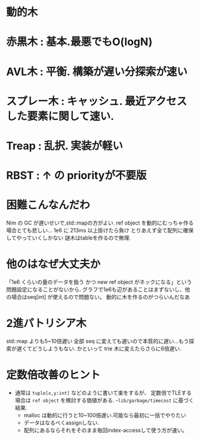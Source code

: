 # 動的木
#   赤黒木 : 基本.最悪でもO(logN)
#   AVL木 : 平衡. 構築が遅い分探索が速い
#   スプレー木 : キャッシュ. 最近アクセスした要素に関して速い.
#   Treap : 乱択. 実装が軽い
#   RBST : ↑ の priorityが不要版

# 困難こんなんだわ
Nim の GC が遅いせいで,std::mapの方がよい.
ref object を動的にむっちゃ作る場合とても悲しい...
1e6 に 213ms 以上掛けたら負け
とりあえず全て配列に確保してやっていくしかない
謎木はtableを作るので無理.
# 他のはなぜ大丈夫か
「1e6 くらいの量のデータを扱う かつ new ref object がネックになる」という問題設定になることがないから.
グラフで1e6も辺があることはまずないし、他の場合はseq[int] が使えるので問題ない。
動的に木を作るのがつらいんだなあ

# 2進パトリシア木
std::map よりも5~10倍遅い
全部 seq に変えても遅いので本質的に遅い...もう探索が遅くてどうしようもない.
かといって trie 木に変えたらさらに6倍遅い.



# 定数倍改善のヒント
- 通常は `tuple[x,y:int]` などのように書いて楽をするが、 定数倍でTLEする場合は `ref object` を検討する価値がある.
-`lib/garbage/timecost` に基づく結果.
  - malloc は動的に行うと10~100倍遅い.可能なら最初に一括でやりたい
  - データはなるべくassignしない.
  - 配列にあるならそれをそのまま毎回index-accessして使う方が速い。
